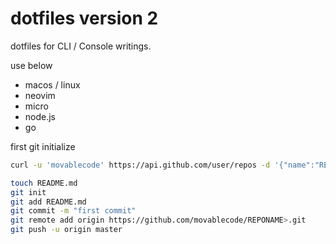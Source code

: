 # dotfiles version 2

dotfiles for CLI / Console writings.

use below

  - macos / linux
  - neovim
  - micro
  - node.js
  - go

first git initialize

```sh
curl -u 'movablecode' https://api.github.com/user/repos -d '{"name":"REPO_NAME"}'

touch README.md
git init
git add README.md
git commit -m "first commit"
git remote add origin https://github.com/movablecode/REPONAME>.git
git push -u origin master
```


